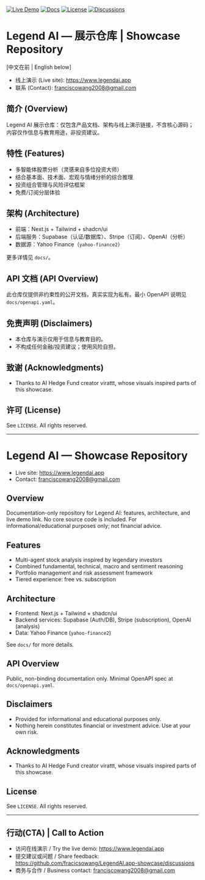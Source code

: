 [![Live Demo](https://img.shields.io/badge/demo-online-brightgreen)](https://www.legendai.app) [![Docs](https://img.shields.io/badge/docs-GitHub%20Pages-blue)](./docs/index.md) [![License](https://img.shields.io/badge/license-Proprietary-red)](./LICENSE) [![Discussions](https://img.shields.io/badge/feedback-Discussions-purple)](https://github.com/fracicsowang/LegendAI.app-showcase/discussions)

# Legend AI — 展示仓库 | Showcase Repository

[中文在前 | English below]

- 线上演示 (Live site): https://www.legendai.app
- 联系 (Contact): franciscowang2008@gmail.com

## 简介 (Overview)
Legend AI 展示仓库：仅包含产品文档、架构与线上演示链接，不含核心源码；内容仅作信息与教育用途，非投资建议。

## 特性 (Features)
- 多智能体股票分析（灵感来自多位投资大师）
- 结合基本面、技术面、宏观与情绪分析的综合推理
- 投资组合管理与风险评估框架
- 免费/订阅分层体验

## 架构 (Architecture)
- 前端：Next.js + Tailwind + shadcn/ui
- 后端服务：Supabase（认证/数据库）、Stripe（订阅）、OpenAI（分析）
- 数据源：Yahoo Finance（`yahoo-finance2`）

更多详情见 `docs/`。

## API 文档 (API Overview)
此仓库仅提供非约束性的公开文档，真实实现为私有。最小 OpenAPI 说明见 `docs/openapi.yaml`。

## 免责声明 (Disclaimers)
- 本仓库与演示仅用于信息与教育目的。
- 不构成任何金融/投资建议；使用风险自担。

## 致谢 (Acknowledgments)
- Thanks to AI Hedge Fund creator virattt, whose visuals inspired parts of this showcase.

## 许可 (License)
See `LICENSE`. All rights reserved.

---

# Legend AI — Showcase Repository

- Live site: https://www.legendai.app
- Contact: franciscowang2008@gmail.com

## Overview
Documentation-only repository for Legend AI: features, architecture, and live demo link. No core source code is included. For informational/educational purposes only; not financial advice.

## Features
- Multi-agent stock analysis inspired by legendary investors
- Combined fundamental, technical, macro and sentiment reasoning
- Portfolio management and risk assessment framework
- Tiered experience: free vs. subscription

## Architecture
- Frontend: Next.js + Tailwind + shadcn/ui
- Backend services: Supabase (Auth/DB), Stripe (subscription), OpenAI (analysis)
- Data: Yahoo Finance (`yahoo-finance2`)

See `docs/` for more details.

## API Overview
Public, non-binding documentation only. Minimal OpenAPI spec at `docs/openapi.yaml`.

## Disclaimers
- Provided for informational and educational purposes only.
- Nothing herein constitutes financial or investment advice. Use at your own risk.

## Acknowledgments
- Thanks to AI Hedge Fund creator virattt, whose visuals inspired parts of this showcase.

## License
See `LICENSE`. All rights reserved.

---

## 行动(CTA) | Call to Action
- 访问在线演示 / Try the live demo: https://www.legendai.app
- 提交建议或问题 / Share feedback: https://github.com/fracicsowang/LegendAI.app-showcase/discussions
- 商务与合作 / Business contact: franciscowang2008@gmail.com

